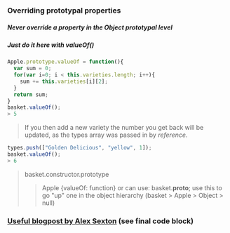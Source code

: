 ### Overriding prototypal properties
##### Never override a property in the Object prototypal level
##### Just do it here with valueOf()
```javascript
Apple.prototype.valueOf = function(){
  var sum = 0;
  for(var i=0; i < this.varieties.length; i++){
    sum += this.varieties[i][2];
  }
  return sum;
}
basket.valueOf();
> 5
```
> If you then add a new variety the number you get back will be updated, as the types array was passed in by *reference*.

```javascript
types.push(["Golden Delicious", "yellow", 1]);
basket.valueOf();
> 6
```
>basket.constructor.prototype
>> Apple {valueOf: function}
> or can use:  basket.__proto__;
> use this to go "up" one in the object hierarchy (basket > Apple > Object > null)

### [Useful blogpost by Alex Sexton](https://alexsexton.com/blog/2013/04/understanding-javascript-inheritance/) (see final code block)
